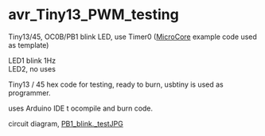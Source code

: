 # avr_Tiny13_PWM_testing
Tiny13/45, OC0B/PB1 blink LED, use Timer0 ([MicroCore](https://github.com/MCUdude/MicroCore) example code used as template)

LED1 blink 1Hz  
LED2, no uses

Tiny13 / 45 hex code for testing, ready to burn, usbtiny is used as programmer.  

uses Arduino IDE t ocompile and burn code.  

circuit diagram,
[PB1_blink._testJPG](PB1_blink._testJPG) 
